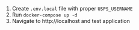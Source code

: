 1. Create `.env.local` file with proper `USPS_USERNAME`
2. Run `docker-compose up -d`
3. Navigate to http://localhost and test application
